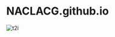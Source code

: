 # NACLACG.github.io
![t2i]([/Snipaste_2023-05-24_14-01-27.jpg](https://github.com/NACLACG/GetID-Over/blob/master/EllenMiraMathers/10901%20%23680453.png?raw=true)https://github.com/NACLACG/GetID-Over/blob/master/EllenMiraMathers/10901%20%23680453.png?raw=true)

